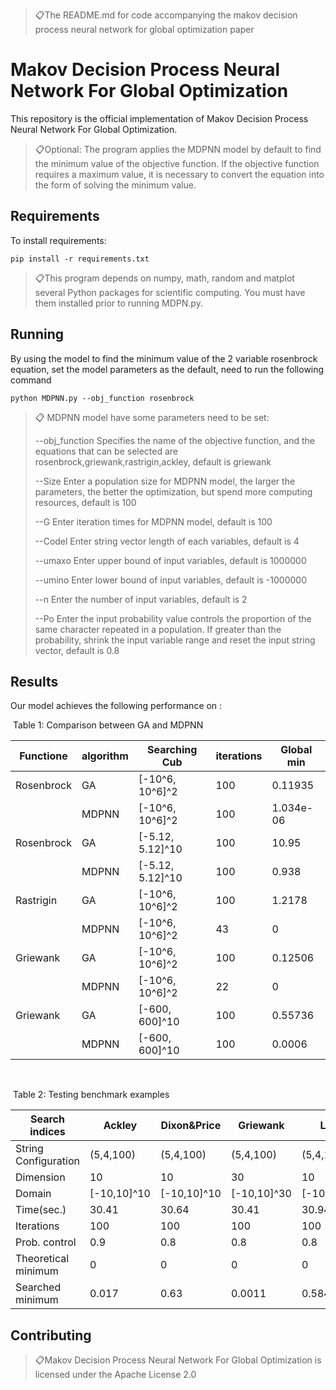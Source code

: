 > 📋The README.md for code accompanying the makov decision process neural network for global optimization paper

# Makov Decision Process Neural Network For Global Optimization

This repository is the official implementation of Makov Decision Process Neural Network For Global Optimization. 

> 📋Optional:  The program applies the MDPNN model by default to find the minimum value of the objective function.  If the objective function requires a maximum value, it is necessary to convert the equation into the form of solving the minimum value.

## Requirements

To install requirements:

```setup
pip install -r requirements.txt
```

> 📋This program depends on numpy, math,  random and matplot several Python packages for scientific computing. You must have them installed prior to running MDPN.py.

## Running

By using the model to find the minimum value of the 2 variable rosenbrock equation, set the model parameters as the default, need to run the following command

```train
python MDPNN.py --obj_function rosenbrock
```

> 📋 MDPNN model have some parameters need to be set:
>
> --obj_function  Specifies the name of the objective function, and the equations that can be selected are rosenbrock,griewank,rastrigin,ackley, default is griewank
>
> --Size  Enter a population size for  MDPNN model,  the larger the parameters, the better the optimization, but spend more computing resources, default is 100
>
> --G  Enter iteration times for  MDPNN model, default is 100
>
> --Codel Enter string vector length of each variables, default is 4
>
> --umaxo Enter upper bound of input variables, default is 1000000
>
> --umino  Enter lower bound of input variables, default is -1000000
>
> --n Enter the number of input variables, default is 2
>
> --Po Enter the input probability value controls the proportion of the same character repeated in a population. If greater than the probability, shrink the input variable range and reset the input string vector, default is 0.8

## Results

Our model achieves the following performance on :

​                                             Table 1: Comparison between GA and MDPNN 

| Functione  | algorithm | Searching Cub    | iterations | Global min |
| ---------- | --------- | ---------------- | ---------- | ---------- |
| Rosenbrock | GA        | [-10^6, 10^6]^2  | 100        | 0.11935    |
|            | MDPNN     | [-10^6, 10^6]^2  | 100        | 1.034e-06  |
| Rosenbrock | GA        | [-5.12, 5.12]^10 | 100        | 10.95      |
|            | MDPNN     | [-5.12, 5.12]^10 | 100        | 0.938      |
| Rastrigin  | GA        | [-10^6, 10^6]^2  | 100        | 1.2178     |
|            | MDPNN     | [-10^6, 10^6]^2  | 43         | 0          |
| Griewank   | GA        | [-10^6, 10^6]^2  | 100        | 0.12506    |
|            | MDPNN     | [-10^6, 10^6]^2  | 22         | 0          |
| Griewank   | GA        | [-600, 600]^10   | 100        | 0.55736    |
|            | MDPNN     | [-600, 600]^10   | 100        | 0.0006     |

​                                                                      

​                                                           Table 2: Testing benchmark examples 

| Search indices       | Ackley      | Dixon&Price | Griewank    | Levy        |
| -------------------- | ----------- | ----------- | ----------- | ----------- |
| String Configuration | (5,4,100)   | (5,4,100)   | (5,4,100)   | (5,4,100)   |
| Dimension            | 10          | 10          | 30          | 10          |
| Domain               | [-10,10]^10 | [-10,10]^10 | [-10,10]^30 | [-10,10]^10 |
| Time(sec.)           | 30.41       | 30.64       | 30.41       | 30.94       |
| Iterations           | 100         | 100         | 100         | 100         |
| Prob. control        | 0.9         | 0.8         | 0.8         | 0.8         |
| Theoretical minimum  | 0           | 0           | 0           | 0           |
| Searched minimum     | 0.017       | 0.63        | 0.0011      | 0.584       |

## Contributing

> 📋Makov Decision Process Neural Network For Global Optimization is licensed under the Apache License 2.0